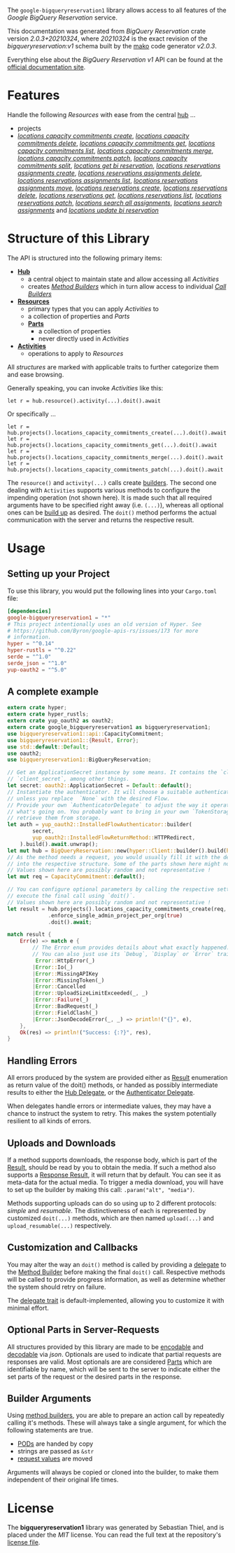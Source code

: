 <!---
DO NOT EDIT !
This file was generated automatically from 'src/mako/api/README.md.mako'
DO NOT EDIT !
-->
The `google-bigqueryreservation1` library allows access to all features of the *Google BigQuery Reservation* service.

This documentation was generated from *BigQuery Reservation* crate version *2.0.3+20210324*, where *20210324* is the exact revision of the *bigqueryreservation:v1* schema built by the [mako](http://www.makotemplates.org/) code generator *v2.0.3*.

Everything else about the *BigQuery Reservation* *v1* API can be found at the
[official documentation site](https://cloud.google.com/bigquery/).
# Features

Handle the following *Resources* with ease from the central [hub](https://docs.rs/google-bigqueryreservation1/2.0.3+20210324/google_bigqueryreservation1/BigQueryReservation) ... 

* projects
 * [*locations capacity commitments create*](https://docs.rs/google-bigqueryreservation1/2.0.3+20210324/google_bigqueryreservation1/api::ProjectLocationCapacityCommitmentCreateCall), [*locations capacity commitments delete*](https://docs.rs/google-bigqueryreservation1/2.0.3+20210324/google_bigqueryreservation1/api::ProjectLocationCapacityCommitmentDeleteCall), [*locations capacity commitments get*](https://docs.rs/google-bigqueryreservation1/2.0.3+20210324/google_bigqueryreservation1/api::ProjectLocationCapacityCommitmentGetCall), [*locations capacity commitments list*](https://docs.rs/google-bigqueryreservation1/2.0.3+20210324/google_bigqueryreservation1/api::ProjectLocationCapacityCommitmentListCall), [*locations capacity commitments merge*](https://docs.rs/google-bigqueryreservation1/2.0.3+20210324/google_bigqueryreservation1/api::ProjectLocationCapacityCommitmentMergeCall), [*locations capacity commitments patch*](https://docs.rs/google-bigqueryreservation1/2.0.3+20210324/google_bigqueryreservation1/api::ProjectLocationCapacityCommitmentPatchCall), [*locations capacity commitments split*](https://docs.rs/google-bigqueryreservation1/2.0.3+20210324/google_bigqueryreservation1/api::ProjectLocationCapacityCommitmentSplitCall), [*locations get bi reservation*](https://docs.rs/google-bigqueryreservation1/2.0.3+20210324/google_bigqueryreservation1/api::ProjectLocationGetBiReservationCall), [*locations reservations assignments create*](https://docs.rs/google-bigqueryreservation1/2.0.3+20210324/google_bigqueryreservation1/api::ProjectLocationReservationAssignmentCreateCall), [*locations reservations assignments delete*](https://docs.rs/google-bigqueryreservation1/2.0.3+20210324/google_bigqueryreservation1/api::ProjectLocationReservationAssignmentDeleteCall), [*locations reservations assignments list*](https://docs.rs/google-bigqueryreservation1/2.0.3+20210324/google_bigqueryreservation1/api::ProjectLocationReservationAssignmentListCall), [*locations reservations assignments move*](https://docs.rs/google-bigqueryreservation1/2.0.3+20210324/google_bigqueryreservation1/api::ProjectLocationReservationAssignmentMoveCall), [*locations reservations create*](https://docs.rs/google-bigqueryreservation1/2.0.3+20210324/google_bigqueryreservation1/api::ProjectLocationReservationCreateCall), [*locations reservations delete*](https://docs.rs/google-bigqueryreservation1/2.0.3+20210324/google_bigqueryreservation1/api::ProjectLocationReservationDeleteCall), [*locations reservations get*](https://docs.rs/google-bigqueryreservation1/2.0.3+20210324/google_bigqueryreservation1/api::ProjectLocationReservationGetCall), [*locations reservations list*](https://docs.rs/google-bigqueryreservation1/2.0.3+20210324/google_bigqueryreservation1/api::ProjectLocationReservationListCall), [*locations reservations patch*](https://docs.rs/google-bigqueryreservation1/2.0.3+20210324/google_bigqueryreservation1/api::ProjectLocationReservationPatchCall), [*locations search all assignments*](https://docs.rs/google-bigqueryreservation1/2.0.3+20210324/google_bigqueryreservation1/api::ProjectLocationSearchAllAssignmentCall), [*locations search assignments*](https://docs.rs/google-bigqueryreservation1/2.0.3+20210324/google_bigqueryreservation1/api::ProjectLocationSearchAssignmentCall) and [*locations update bi reservation*](https://docs.rs/google-bigqueryreservation1/2.0.3+20210324/google_bigqueryreservation1/api::ProjectLocationUpdateBiReservationCall)




# Structure of this Library

The API is structured into the following primary items:

* **[Hub](https://docs.rs/google-bigqueryreservation1/2.0.3+20210324/google_bigqueryreservation1/BigQueryReservation)**
    * a central object to maintain state and allow accessing all *Activities*
    * creates [*Method Builders*](https://docs.rs/google-bigqueryreservation1/2.0.3+20210324/google_bigqueryreservation1/client::MethodsBuilder) which in turn
      allow access to individual [*Call Builders*](https://docs.rs/google-bigqueryreservation1/2.0.3+20210324/google_bigqueryreservation1/client::CallBuilder)
* **[Resources](https://docs.rs/google-bigqueryreservation1/2.0.3+20210324/google_bigqueryreservation1/client::Resource)**
    * primary types that you can apply *Activities* to
    * a collection of properties and *Parts*
    * **[Parts](https://docs.rs/google-bigqueryreservation1/2.0.3+20210324/google_bigqueryreservation1/client::Part)**
        * a collection of properties
        * never directly used in *Activities*
* **[Activities](https://docs.rs/google-bigqueryreservation1/2.0.3+20210324/google_bigqueryreservation1/client::CallBuilder)**
    * operations to apply to *Resources*

All *structures* are marked with applicable traits to further categorize them and ease browsing.

Generally speaking, you can invoke *Activities* like this:

```Rust,ignore
let r = hub.resource().activity(...).doit().await
```

Or specifically ...

```ignore
let r = hub.projects().locations_capacity_commitments_create(...).doit().await
let r = hub.projects().locations_capacity_commitments_get(...).doit().await
let r = hub.projects().locations_capacity_commitments_merge(...).doit().await
let r = hub.projects().locations_capacity_commitments_patch(...).doit().await
```

The `resource()` and `activity(...)` calls create [builders][builder-pattern]. The second one dealing with `Activities` 
supports various methods to configure the impending operation (not shown here). It is made such that all required arguments have to be 
specified right away (i.e. `(...)`), whereas all optional ones can be [build up][builder-pattern] as desired.
The `doit()` method performs the actual communication with the server and returns the respective result.

# Usage

## Setting up your Project

To use this library, you would put the following lines into your `Cargo.toml` file:

```toml
[dependencies]
google-bigqueryreservation1 = "*"
# This project intentionally uses an old version of Hyper. See
# https://github.com/Byron/google-apis-rs/issues/173 for more
# information.
hyper = "^0.14"
hyper-rustls = "^0.22"
serde = "^1.0"
serde_json = "^1.0"
yup-oauth2 = "^5.0"
```

## A complete example

```Rust
extern crate hyper;
extern crate hyper_rustls;
extern crate yup_oauth2 as oauth2;
extern crate google_bigqueryreservation1 as bigqueryreservation1;
use bigqueryreservation1::api::CapacityCommitment;
use bigqueryreservation1::{Result, Error};
use std::default::Default;
use oauth2;
use bigqueryreservation1::BigQueryReservation;

// Get an ApplicationSecret instance by some means. It contains the `client_id` and 
// `client_secret`, among other things.
let secret: oauth2::ApplicationSecret = Default::default();
// Instantiate the authenticator. It will choose a suitable authentication flow for you, 
// unless you replace  `None` with the desired Flow.
// Provide your own `AuthenticatorDelegate` to adjust the way it operates and get feedback about 
// what's going on. You probably want to bring in your own `TokenStorage` to persist tokens and
// retrieve them from storage.
let auth = yup_oauth2::InstalledFlowAuthenticator::builder(
        secret,
        yup_oauth2::InstalledFlowReturnMethod::HTTPRedirect,
    ).build().await.unwrap();
let mut hub = BigQueryReservation::new(hyper::Client::builder().build(hyper_rustls::HttpsConnector::with_native_roots()), auth);
// As the method needs a request, you would usually fill it with the desired information
// into the respective structure. Some of the parts shown here might not be applicable !
// Values shown here are possibly random and not representative !
let mut req = CapacityCommitment::default();

// You can configure optional parameters by calling the respective setters at will, and
// execute the final call using `doit()`.
// Values shown here are possibly random and not representative !
let result = hub.projects().locations_capacity_commitments_create(req, "parent")
             .enforce_single_admin_project_per_org(true)
             .doit().await;

match result {
    Err(e) => match e {
        // The Error enum provides details about what exactly happened.
        // You can also just use its `Debug`, `Display` or `Error` traits
         Error::HttpError(_)
        |Error::Io(_)
        |Error::MissingAPIKey
        |Error::MissingToken(_)
        |Error::Cancelled
        |Error::UploadSizeLimitExceeded(_, _)
        |Error::Failure(_)
        |Error::BadRequest(_)
        |Error::FieldClash(_)
        |Error::JsonDecodeError(_, _) => println!("{}", e),
    },
    Ok(res) => println!("Success: {:?}", res),
}

```
## Handling Errors

All errors produced by the system are provided either as [Result](https://docs.rs/google-bigqueryreservation1/2.0.3+20210324/google_bigqueryreservation1/client::Result) enumeration as return value of
the doit() methods, or handed as possibly intermediate results to either the 
[Hub Delegate](https://docs.rs/google-bigqueryreservation1/2.0.3+20210324/google_bigqueryreservation1/client::Delegate), or the [Authenticator Delegate](https://docs.rs/yup-oauth2/*/yup_oauth2/trait.AuthenticatorDelegate.html).

When delegates handle errors or intermediate values, they may have a chance to instruct the system to retry. This 
makes the system potentially resilient to all kinds of errors.

## Uploads and Downloads
If a method supports downloads, the response body, which is part of the [Result](https://docs.rs/google-bigqueryreservation1/2.0.3+20210324/google_bigqueryreservation1/client::Result), should be
read by you to obtain the media.
If such a method also supports a [Response Result](https://docs.rs/google-bigqueryreservation1/2.0.3+20210324/google_bigqueryreservation1/client::ResponseResult), it will return that by default.
You can see it as meta-data for the actual media. To trigger a media download, you will have to set up the builder by making
this call: `.param("alt", "media")`.

Methods supporting uploads can do so using up to 2 different protocols: 
*simple* and *resumable*. The distinctiveness of each is represented by customized 
`doit(...)` methods, which are then named `upload(...)` and `upload_resumable(...)` respectively.

## Customization and Callbacks

You may alter the way an `doit()` method is called by providing a [delegate](https://docs.rs/google-bigqueryreservation1/2.0.3+20210324/google_bigqueryreservation1/client::Delegate) to the 
[Method Builder](https://docs.rs/google-bigqueryreservation1/2.0.3+20210324/google_bigqueryreservation1/client::CallBuilder) before making the final `doit()` call. 
Respective methods will be called to provide progress information, as well as determine whether the system should 
retry on failure.

The [delegate trait](https://docs.rs/google-bigqueryreservation1/2.0.3+20210324/google_bigqueryreservation1/client::Delegate) is default-implemented, allowing you to customize it with minimal effort.

## Optional Parts in Server-Requests

All structures provided by this library are made to be [encodable](https://docs.rs/google-bigqueryreservation1/2.0.3+20210324/google_bigqueryreservation1/client::RequestValue) and 
[decodable](https://docs.rs/google-bigqueryreservation1/2.0.3+20210324/google_bigqueryreservation1/client::ResponseResult) via *json*. Optionals are used to indicate that partial requests are responses 
are valid.
Most optionals are are considered [Parts](https://docs.rs/google-bigqueryreservation1/2.0.3+20210324/google_bigqueryreservation1/client::Part) which are identifiable by name, which will be sent to 
the server to indicate either the set parts of the request or the desired parts in the response.

## Builder Arguments

Using [method builders](https://docs.rs/google-bigqueryreservation1/2.0.3+20210324/google_bigqueryreservation1/client::CallBuilder), you are able to prepare an action call by repeatedly calling it's methods.
These will always take a single argument, for which the following statements are true.

* [PODs][wiki-pod] are handed by copy
* strings are passed as `&str`
* [request values](https://docs.rs/google-bigqueryreservation1/2.0.3+20210324/google_bigqueryreservation1/client::RequestValue) are moved

Arguments will always be copied or cloned into the builder, to make them independent of their original life times.

[wiki-pod]: http://en.wikipedia.org/wiki/Plain_old_data_structure
[builder-pattern]: http://en.wikipedia.org/wiki/Builder_pattern
[google-go-api]: https://github.com/google/google-api-go-client

# License
The **bigqueryreservation1** library was generated by Sebastian Thiel, and is placed 
under the *MIT* license.
You can read the full text at the repository's [license file][repo-license].

[repo-license]: https://github.com/Byron/google-apis-rsblob/main/LICENSE.md
